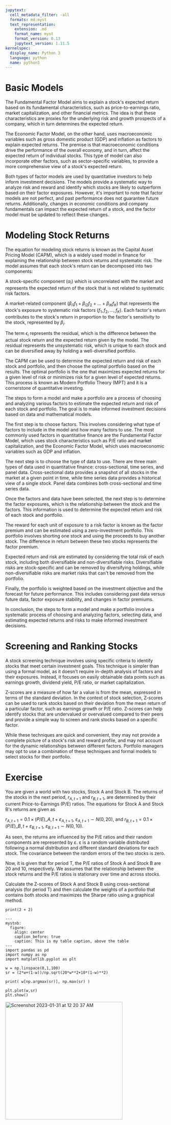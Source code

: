 ```yaml
---
jupytext:
  cell_metadata_filter: -all
  formats: md:myst
  text_representation:
    extension: .md
    format_name: myst
    format_version: 0.13
    jupytext_version: 1.11.5
kernelspec:
  display_name: Python 3
  language: python
  name: python3
---
```


# Basic Models

The Fundamental Factor Model aims to explain a stock's expected return based on its fundamental characteristics, such as price-to-earnings ratio, market capitalization, and other financial metrics. The idea is that these characteristics are proxies for the underlying risk and growth prospects of a company, which in turn determines the expected return.

The Economic Factor Model, on the other hand, uses macroeconomic variables such as gross domestic product (GDP) and inflation as factors to explain expected returns. The premise is that macroeconomic conditions drive the performance of the overall economy, and in turn, affect the expected return of individual stocks. This type of model can also incorporate other factors, such as sector-specific variables, to provide a more comprehensive view of a stock's expected return.

Both types of factor models are used by quantitative investors to help inform investment decisions. The models provide a systematic way to analyze risk and reward and identify which stocks are likely to outperform based on their factor exposures. However, it's important to note that factor models are not perfect, and past performance does not guarantee future returns. Additionally, changes in economic conditions and company fundamentals can impact the expected return of a stock, and the factor model must be updated to reflect these changes.

# Modeling Stock Returns

The equation for modeling stock returns is known as the Capital Asset Pricing Model (CAPM), which is a widely used model in finance for explaining the relationship between stock returns and systematic risk. The model assumes that each stock's return can be decomposed into two components:

A stock-specific component ($α_i$) which is uncorrelated with the market and represents the expected return of the stock that is not related to systematic risk factors.

A market-related component ($β_{i1}f_1 + β_{i2}f_2 + ... + β_{iK}f_K$) that represents the stock's exposure to systematic risk factors ($f_1, f_2, ..., f_K$). Each factor's return contributes to the stock's return in proportion to the factor's sensitivity to the stock, represented by $β_i$.

The term $ϵ_i$ represents the residual, which is the difference between the actual stock return and the expected return given by the model. The residual represents the unsystematic risk, which is unique to each stock and can be diversified away by holding a well-diversified portfolio.

The CAPM can be used to determine the expected return and risk of each stock and portfolio, and then choose the optimal portfolio based on the results. The optimal portfolio is the one that maximizes expected returns for a given level of risk or minimizes risk for a given level of expected returns. This process is known as Modern Portfolio Theory (MPT) and it is a cornerstone of quantitative investing.


The steps to form a model and make a portfolio are a process of choosing and analyzing various factors to estimate the expected return and risk of each stock and portfolio. The goal is to make informed investment decisions based on data and mathematical models.

The first step is to choose factors. This involves considering what type of factors to include in the model and how many factors to use. The most commonly used factors in quantitative finance are the Fundamental Factor Model, which uses stock characteristics such as P/E ratio and market capitalization, and the Economic Factor Model, which uses macroeconomic variables such as GDP and inflation.

The next step is to choose the type of data to use. There are three main types of data used in quantitative finance: cross-sectional, time series, and panel data. Cross-sectional data provides a snapshot of all stocks in the market at a given point in time, while time series data provides a historical view of a single stock. Panel data combines both cross-sectional and time series data.

Once the factors and data have been selected, the next step is to determine the factor exposures, which is the relationship between the stock and the factors. This information is used to determine the expected return and risk of each stock and portfolio.

The reward for each unit of exposure to a risk factor is known as the factor premium and can be estimated using a zero-investment portfolio. This portfolio involves shorting one stock and using the proceeds to buy another stock. The difference in return between these two stocks represents the factor premium.

Expected return and risk are estimated by considering the total risk of each stock, including both diversifiable and non-diversifiable risks. Diversifiable risks are stock-specific and can be removed by diversifying holdings, while non-diversifiable risks are market risks that can't be removed from the portfolio.

Finally, the portfolio is weighted based on the investment objective and the forecast for future performance. This includes considering past data versus future data, factor exposure stability, and changes in factor premiums.

In conclusion, the steps to form a model and make a portfolio involve a systematic process of choosing and analyzing factors, selecting data, and estimating expected returns and risks to make informed investment decisions.


# Screening and Ranking Stocks

A stock screening technique involves using specific criteria to identify stocks that meet certain investment goals. This technique is simpler than using a formal model, as it doesn't require in-depth analysis of factors and their exposures. Instead, it focuses on easily obtainable data points such as earnings growth, dividend yield, P/E ratio, or market capitalization.

Z-scores are a measure of how far a value is from the mean, expressed in terms of the standard deviation. In the context of stock selection, Z-scores can be used to rank stocks based on their deviation from the mean return of a particular factor, such as earnings growth or P/E ratio. Z-scores can help identify stocks that are undervalued or overvalued compared to their peers and provide a simple way to screen and rank stocks based on a specific factor.

While these techniques are quick and convenient, they may not provide a complete picture of a stock's risk and reward profile, and may not account for the dynamic relationships between different factors. Portfolio managers may opt to use a combination of these techniques and formal models to select stocks for their portfolio.

# Exercise

You are given a world with two stocks, Stock A and Stock B. The returns of the stocks in the next period, $r_{A,t+1}$ and $r_{B,t+1}$, are determined by their current Price-to-Earnings (P/E) ratios. 
The equations for Stock A and Stock B's returns are given as 

$r_{A,t+1} = 0.1\times(P/E)\_{A,t} +ε_{A,t+1}$, $ε_{A,t+1}\sim N(0,20)$, and
$r_{B,t+1} = 0.1\times(P/E)\_{B,t} +ε_{B,t+1}$, $ε_{B,t+1}\sim N(0,10)$.

As seen, the returns are influenced by the P/E ratios and their random components are represented by ε. ε is a random variable distributed following a normal distribution and different standard deviations for each stock. The covariance between the random errors of the two stocks is zero.

Now, it is given that for period T, the P/E ratios of Stock A and Stock B are 20 and 10, respectively. We assumes that the relationship between the stock returns and the P/E ratios is stationary over time and across stocks.

Calculate the Z-scores of Stock A and Stock B using cross-sectional analysis (for period T) and then calculate the weights of a portfolio that contains both stocks and maximizes the Sharpe ratio using a graphical method.

```{code-cell}
print(2 + 2)
```

```{code-cell}
---
mystnb:
  figure:
    align: center
    caption_before: true
    caption: This is my table caption, above the table
---
import pandas as pd
import numpy as np
import matplotlib.pyplot as plt

w = np.linspace(0,1,100)
sr = (2*w+(1-w))/np.sqrt(20*w**2+10*(1-w)**2)

print( w[np.argmax(sr)], np.max(sr) )

plt.plot(w,sr)
plt.show()
```

<img width="367" alt="Screenshot 2023-01-31 at 12 20 37 AM" src="https://user-images.githubusercontent.com/16545021/215672394-8e55458c-fbf4-47a2-8d31-dd5f894de9c1.png">

